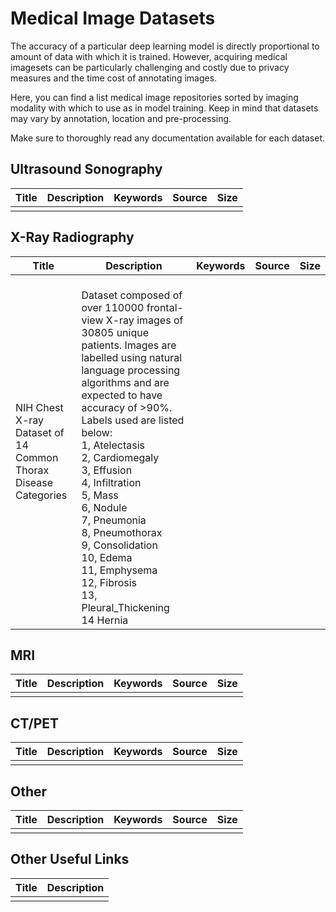 # Medical Image Datasets

The accuracy of a particular deep learning model is directly proportional to amount of data with which it is trained. However, acquiring medical imagesets can be particularly challenging and costly due to privacy measures and the time cost of annotating images.

Here, you can find a list medical image repositories sorted by imaging modality with which to use as in model training. Keep in mind that datasets may vary by annotation, location and pre-processing.

Make sure to thoroughly read any documentation available for each dataset.

## Ultrasound Sonography

| Title | Description | Keywords | Source | Size |
| ----- | ----------- | -------- | ------ | ---- |
|       |             |          |        |      |

## X-Ray Radiography

| Title                                                        | Description                                                  | Keywords | Source | Size |
| ------------------------------------------------------------ | ------------------------------------------------------------ | -------- | ------ | ---- |
| NIH Chest X-ray Dataset of 14 Common Thorax Disease Categories | <br /> Dataset composed of over 110000 frontal-view X-ray images of 30805 unique patients. Images are labelled using natural language processing algorithms and are expected to have accuracy of >90%. Labels used are listed below:<br />1, Atelectasis <br />2, Cardiomegaly <br />3, Effusion<br />4, Infiltration<br />5, Mass<br />6, Nodule<br />7, Pneumonia<br />8, Pneumothorax<br />9, Consolidation<br />10, Edema<br />11, Emphysema<br />12, Fibrosis<br />13, Pleural_Thickening<br />14 Hernia |          |        |      |

## MRI

| Title | Description | Keywords | Source | Size |
| ----- | ----------- | -------- | ------ | ---- |
|       |             |          |        |      |

## CT/PET

| Title | Description | Keywords | Source | Size |
| ----- | ----------- | -------- | ------ | ---- |
|       |             |          |        |      |

## Other

| Title | Description | Keywords | Source | Size |
| ----- | ----------- | -------- | ------ | ---- |
|       |             |          |        |      |

## Other Useful Links

| Title | Description |
| ----- | ----------- |
|       |             |









